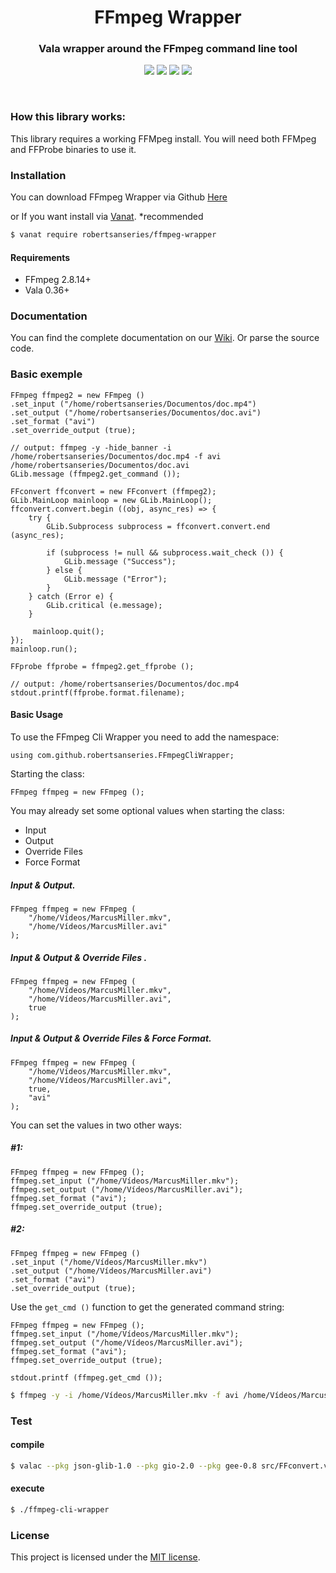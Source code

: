 <div align="center">
    <h1>FFmpeg Wrapper</h1>
    <h3 align="center">Vala wrapper around the FFmpeg command line tool</h3>
    <p align="center">
        <img src="https://api.travis-ci.org/robertsanseries/ffmpeg-cli-wrapper.svg?branch=master">
        <img src="https://img.shields.io/badge/vala-v0.36.12-yellow.svg">
        <img src="https://img.shields.io/badge/stable-v0.1.0-blue.svg">
        <img src="https://img.shields.io/github/license/mashape/apistatus.svg">
    </p>
</div>

<br>

### How this library works:

This library requires a working FFMpeg install. You will need both FFMpeg and FFProbe binaries to use it.

### Installation

You can download FFmpeg Wrapper via Github [Here](https://github.com/robertsanseries/ffmpeg-cli-wrapper/archive/master.zip)

or If you want install via [Vanat](https://vanat.github.io). *recommended


```bash
$ vanat require robertsanseries/ffmpeg-wrapper
```

#### Requirements

* FFmpeg 2.8.14+
* Vala 0.36+

### Documentation

You can find the complete documentation on our [Wiki](""). Or parse the source code.

### Basic exemple

```vala
FFmpeg ffmpeg2 = new FFmpeg ()
.set_input ("/home/robertsanseries/Documentos/doc.mp4")
.set_output ("/home/robertsanseries/Documentos/doc.avi")
.set_format ("avi")
.set_override_output (true);

// output: ffmpeg -y -hide_banner -i /home/robertsanseries/Documentos/doc.mp4 -f avi /home/robertsanseries/Documentos/doc.avi
GLib.message (ffmpeg2.get_command ());

FFconvert ffconvert = new FFconvert (ffmpeg2);
GLib.MainLoop mainloop = new GLib.MainLoop();
ffconvert.convert.begin ((obj, async_res) => {
    try {
        GLib.Subprocess subprocess = ffconvert.convert.end (async_res);

        if (subprocess != null && subprocess.wait_check ()) {
            GLib.message ("Success");
        } else {
            GLib.message ("Error");
        }
    } catch (Error e) {
        GLib.critical (e.message);        
    }

     mainloop.quit();
});
mainloop.run();

FFprobe ffprobe = ffmpeg2.get_ffprobe ();

// output: /home/robertsanseries/Documentos/doc.mp4
stdout.printf(ffprobe.format.filename);
```

#### Basic Usage

To use the FFmpeg Cli Wrapper you need to add the namespace:

```vala
using com.github.robertsanseries.FFmpegCliWrapper;
```

Starting the class:

```vala
FFmpeg ffmpeg = new FFmpeg ();
```

You may already set some optional values when starting the class:

 - Input
 - Output
 - Override Files
 - Force Format

##### Input & Output.

```vala
FFmpeg ffmpeg = new FFmpeg (
    "/home/Vídeos/MarcusMiller.mkv",
    "/home/Vídeos/MarcusMiller.avi"
);
```

##### Input & Output & Override Files .

```vala
FFmpeg ffmpeg = new FFmpeg (
    "/home/Vídeos/MarcusMiller.mkv",
    "/home/Vídeos/MarcusMiller.avi",
    true
);
```

##### Input & Output & Override Files & Force Format.

```vala
FFmpeg ffmpeg = new FFmpeg (
    "/home/Vídeos/MarcusMiller.mkv",
    "/home/Vídeos/MarcusMiller.avi",
    true,
    "avi"
);
```

You can set the values in two other ways:

##### #1:

```vala
FFmpeg ffmpeg = new FFmpeg ();
ffmpeg.set_input ("/home/Vídeos/MarcusMiller.mkv");
ffmpeg.set_output ("/home/Vídeos/MarcusMiller.avi");
ffmpeg.set_format ("avi");
ffmpeg.set_override_output (true);
```


##### #2:

```vala
FFmpeg ffmpeg = new FFmpeg ()
.set_input ("/home/Vídeos/MarcusMiller.mkv")
.set_output ("/home/Vídeos/MarcusMiller.avi")
.set_format ("avi")
.set_override_output (true);
```

Use the `get_cmd ()` function to get the generated command string:

```vala
FFmpeg ffmpeg = new FFmpeg ();
ffmpeg.set_input ("/home/Vídeos/MarcusMiller.mkv");
ffmpeg.set_output ("/home/Vídeos/MarcusMiller.avi");
ffmpeg.set_format ("avi");
ffmpeg.set_override_output (true);

stdout.printf (ffmpeg.get_cmd ());
```

```sh
$ ffmpeg -y -i /home/Vídeos/MarcusMiller.mkv -f avi /home/Vídeos/MarcusMiller.avi
```

### Test

#### compile

```sh
$ valac --pkg json-glib-1.0 --pkg gio-2.0 --pkg gee-0.8 src/FFconvert.vala src/FFmpeg.vala src/exceptions/CodecNotEnabledException.vala src/exceptions/FileOrDirectoryNotFoundException.vala src/exceptions/NullReferenceException.vala src/utils/StringUtil.vala test/FFmpegTest.vala src/exceptions/IllegalArgumentException.vala src/exceptions/IOException.vala src/probe/FFprobeError.vala src/probe/FFprobeFormat.vala src/probe/FFprobeStream.vala -o ffmpeg-cli-wrapper
```

#### execute

```sh
$ ./ffmpeg-cli-wrapper
```

### License

This project is licensed under the [MIT license](http://opensource.org/licenses/MIT).
